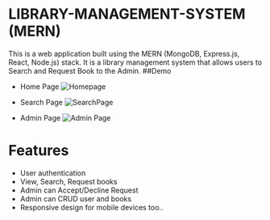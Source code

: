 # LIBRARY-MANAGEMENT-SYSTEM (MERN)

This is a web application built using the MERN (MongoDB, Express.js, React, Node.js) stack. It is a library management system that allows users to Search and Request Book to the Admin.
##Demo
+ Home Page
![Homepage](https://github.com/user-attachments/assets/3bdc4b47-f278-493a-89f3-4dd33cafe2b5)

+ Search Page
  ![SearchPage](https://github.com/user-attachments/assets/02851af0-033e-4cd8-885f-f24d7f2a7e9d)

+ Admin Page
  ![Admin Page](https://github.com/user-attachments/assets/bcb1e70e-3819-47d2-bfed-a2e1d146b625)
# Features

+ User authentication
+ View, Search, Request books
+ Admin can Accept/Decline Request
+ Admin can CRUD user and books
+ Responsive design for mobile devices too..
